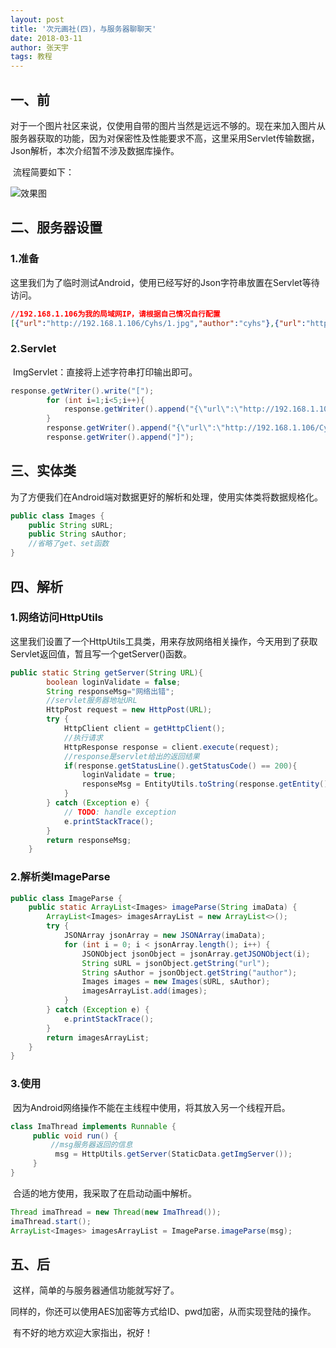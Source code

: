 ```yaml
---
layout: post
title: '次元画社(四)，与服务器聊聊天'
date: 2018-03-11
author: 张天宇
tags: 教程
---
```


## 一、前

​	对于一个图片社区来说，仅使用自带的图片当然是远远不够的。现在来加入图片从服务器获取的功能，因为对保密性及性能要求不高，这里采用Servlet传输数据，Json解析，本次介绍暂不涉及数据库操作。

​	流程简要如下：

![效果图](../../../assets/img/cyhs_server.png)

## 二、服务器设置

### 1.准备

​	这里我们为了临时测试Android，使用已经写好的Json字符串放置在Servlet等待访问。

```json
//192.168.1.106为我的局域网IP，请根据自己情况自行配置
[{"url":"http://192.168.1.106/Cyhs/1.jpg","author":"cyhs"},{"url":"http://192.168.1.106/Cyhs/2.jpg","author":"cyhs"},{"url":"http://192.168.1.106/Cyhs/3.jpg","author":"cyhs"},{"url":"http://192.168.1.106/Cyhs/4.jpg","author":"cyhs"},{"url":"http://192.168.1.106/Cyhs/5.jpg","author":"cyhs"}]
```

### 2.Servlet

​	ImgServlet：直接将上述字符串打印输出即可。

~~~ java
response.getWriter().write("[");
		for (int i=1;i<5;i++){
			response.getWriter().append("{\"url\":\"http://192.168.1.106/Cyhs/"+i+".jpg\","+"\"author\":\"cyhs\"},");
		}
		response.getWriter().append("{\"url\":\"http://192.168.1.106/Cyhs/"+4+".jpg\","+"\"author\":\"cyhs\"}");
		response.getWriter().append("]");
~~~

## 三、实体类

​	为了方便我们在Android端对数据更好的解析和处理，使用实体类将数据规格化。

~~~ java
public class Images {
    public String sURL;
    public String sAuthor;
    //省略了get、set函数
}
~~~

## 四、解析

### 1.网络访问HttpUtils

​	这里我们设置了一个HttpUtils工具类，用来存放网络相关操作，今天用到了获取Servlet返回值，暂且写一个getServer()函数。

~~~ java
public static String getServer(String URL){
        boolean loginValidate = false;
        String responseMsg="网络出错";
        //servlet服务器地址URL
        HttpPost request = new HttpPost(URL);
        try {
            HttpClient client = getHttpClient();
            //执行请求
            HttpResponse response = client.execute(request);
            //response是servlet给出的返回结果
            if(response.getStatusLine().getStatusCode() == 200){
                loginValidate = true;
                responseMsg = EntityUtils.toString(response.getEntity());
            }
        } catch (Exception e) {
            // TODO: handle exception
            e.printStackTrace();
        }
        return responseMsg;
    }
~~~

### 2.解析类ImageParse

~~~ java
public class ImageParse {
    public static ArrayList<Images> imageParse(String imaData) {
        ArrayList<Images> imagesArrayList = new ArrayList<>();
        try {
            JSONArray jsonArray = new JSONArray(imaData);
            for (int i = 0; i < jsonArray.length(); i++) {
                JSONObject jsonObject = jsonArray.getJSONObject(i);
                String sURL = jsonObject.getString("url");
                String sAuthor = jsonObject.getString("author");
                Images images = new Images(sURL, sAuthor);
                imagesArrayList.add(images);
            }
        } catch (Exception e) {
            e.printStackTrace();
        }
        return imagesArrayList;
    }
}
~~~

### 3.使用

​	因为Android网络操作不能在主线程中使用，将其放入另一个线程开启。

~~~ java
class ImaThread implements Runnable {
     public void run() {
         //msg服务器返回的信息
          msg = HttpUtils.getServer(StaticData.getImgServer());
     }
}
~~~

​	合适的地方使用，我采取了在启动动画中解析。

~~~ java
Thread imaThread = new Thread(new ImaThread());
imaThread.start();
ArrayList<Images> imagesArrayList = ImageParse.imageParse(msg);
~~~

## 五、后

​	这样，简单的与服务器通信功能就写好了。

​	同样的，你还可以使用AES加密等方式给ID、pwd加密，从而实现登陆的操作。

​	有不好的地方欢迎大家指出，祝好！